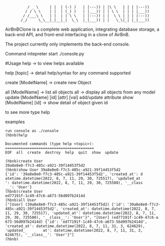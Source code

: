 ```        ___    ______  ____      _____    _ __     _   _____
          / _ \     | |  | (-) )   | |---)) | |\ \   | | | |---))
         / / \ \    | |  | (_) )   | |___)) | | \ \  | | | |___))
        / /___\ \   | |  | | \ \   | |---)) | |  \ \ | | | |---))
       /_/     \_\__|_|__|_|  \_\  |_|___)) | |   \_\|_| |_|___))
````
AirBnBClone is a complete web application, integrating database storage, 
a back-end API, and front-end interfacing in a clone of AirBnB.

The project currently only implements the back-end console.

Command intepreter
start ./console.py

#Usage
help -> to view helps available

help [topic] -> detail help/syntax for any command supported

create [ModelName] -> create new Object

all [ModelName]  -> list all objects
all   -> display all objects from any model
update [ModelName] [id] [attr] [val] add/update attribute
show [ModelName] [id] -> show detail of object given id

to see more type help


examples

	run console as ./console
	(hbnb)help

	Documented commands (type help <topic>):
	========================================
	EOF  all  create  destroy  help  quit  show  update

	(hbnb)create User
	39a8e8e0-f7c3-485c-a921-39f14453f5d2
	(hbnb)show User 39a8e8e0-f7c3-485c-a921-39f14453f5d2
	{'id': '39a8e8e0-f7c3-485c-a921-39f14453f5d2', 'created_at': d	       atetime.datetime(2022, 8, 7, 11, 29, 30, 725517), 'updated_at	          ': datetime.datetime(2022, 8, 7, 11, 29, 30, 725580), '__class         __': 'User'}
	(hbnb)create User
	ed77191f-1c49-47c6-a673-56d097b2414d
	(hbnb)all User
	["[User] (39a8e8e0-f7c3-485c-a921-39f14453f5d2) {'id': '39a8e8e0-f7c3-485c-a921-39f14453f5d2', 'created_at': datetime.datetime(2022, 8, 7,	  11, 29, 30, 725517), 'updated_at': datetime.datetime(2022, 8, 7, 11, 29, 30, 725580), '__class__': 'User'}", "[User] (ed77191f-1c49-47c6-a        673-56d097b2414d) {'id': 'ed77191f-1c49-47c6-a673-56d097b2414d', 'created_at': datetime.datetime(2022, 8, 7, 11, 31, 3, 624629), 'updated_        at': datetime.datetime(2022, 8, 7, 11, 31, 3, 624675), '__class__': 'User'}"]
	(hbnb)




   
